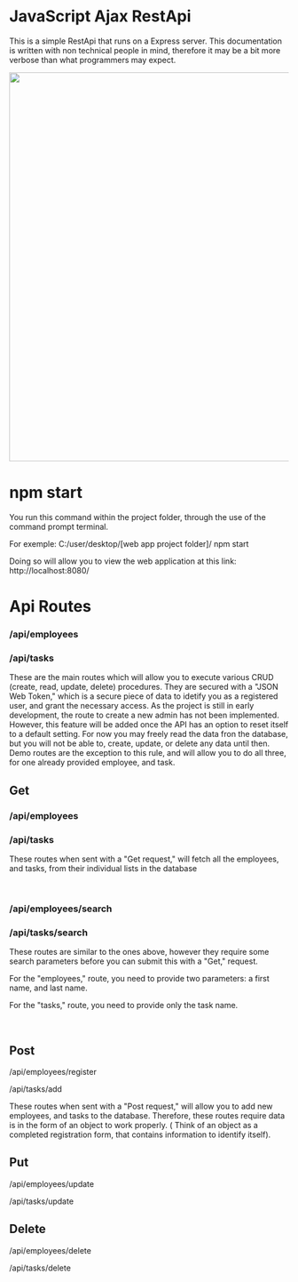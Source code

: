 # JavaScript Ajax RestApi
This is a simple RestApi that runs on a Express server.
This documentation is written with non technical people in mind, therefore it may be a bit more verbose than what programmers may expect.
<div>
      <img width="700" src="https://user-images.githubusercontent.com/44081182/133871712-6b2129de-96c3-4ec4-bf6f-6d86b0b61e45.PNG">
</div>

# npm start
You run this command within the project folder, through the use of the command prompt terminal.
<p>For exemple: C:/user/desktop/[web app project folder]/ npm start</p>
Doing so will allow you to view the web application at this link: http://localhost:8080/

# Api Routes
<h3>/api/employees</h3>
<h3>/api/tasks</h3>
These are the main routes which will allow you to execute various CRUD (create, read, update, delete) procedures. They are secured with a "JSON Web Token," which is a secure piece of data to idetify you as a registered user, and grant the necessary access. As the project is still in early development, the route to create a new admin has not been implemented. However, this feature will be added once the API has an option to reset itself to a default setting. For now you may freely read the data fron the database, but you will not be able to, create, update, or delete any data until then. Demo routes are the exception to this rule, and will allow you to do all three, for one already provided employee, and task.

## Get

 <h3>/api/employees</h3>
 <h3>/api/tasks</h3>
  <p>These routes when sent with a "Get request," will fetch all the employees, and tasks, from their individual lists in the database</p>
 <br/>

 <h3>/api/employees/search</h3>
 <h3>/api/tasks/search</h3> 
   <p>These routes are similar to the ones above, however they require some search parameters before you can submit this with a "Get," request.</p>
    <p>For the "employees," route, you need to provide two parameters: a first name, and last name.</p>
     <p>For the "tasks," route, you need to provide only the task name.</p>
 <br/>
 
## Post

 <p>/api/employees/register</p>
 <p>/api/tasks/add</p> 
 <p>These routes when sent with a "Post request," will allow you to add new employees, and tasks to the database. Therefore, these routes require data is in the form of an object to work properly. ( Think of an object as a completed registration form, that contains information to identify itself).</p>
 
## Put

 <p>/api/employees/update</p>
 <p>/api/tasks/update</p> 

## Delete

 <p>/api/employees/delete</p>
 <p>/api/tasks/delete</p> 

